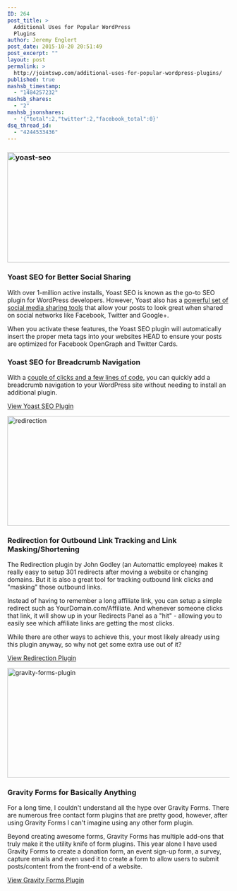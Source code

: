 ```yaml
---
ID: 264
post_title: >
  Additional Uses for Popular WordPress
  Plugins
author: Jeremy Englert
post_date: 2015-10-20 20:51:49
post_excerpt: ""
layout: post
permalink: >
  http://jointswp.com/additional-uses-for-popular-wordpress-plugins/
published: true
mashsb_timestamp:
  - "1484257232"
mashsb_shares:
  - "2"
mashsb_jsonshares:
  - '{"total":2,"twitter":2,"facebook_total":0}'
dsq_thread_id:
  - "4244533436"
---
```

<h3><img class="alignnone size-full wp-image-265" src="http://jointswp.com/wp-content/uploads/2015/06/yoast-seo.png" alt="yoast-seo" width="772" height="250" /></h3>
<h3>Yoast SEO for Better Social Sharing</h3>
With over 1-million active installs, Yoast SEO is known as the go-to SEO plugin for WordPress developers. However, Yoast also has a <a href="http://kb.yoast.com/article/219-getting-open-graph-for-your-articles" target="_blank">powerful set of social media sharing tools</a> that allow your posts to look great when shared on social networks like Facebook, Twitter and Google+.

<!--more-->

When you activate these features, the Yoast SEO plugin will automatically insert the proper meta tags into your websites HEAD to ensure your posts are optimized for Facebook OpenGraph and Twitter Cards.
<h3>Yoast SEO for Breadcrumb Navigation</h3>
With a <a href="http://kb.yoast.com/article/245-implement-wordpress-seo-breadcrumbs" target="_blank">couple of clicks and a few lines of code</a>, you can quickly add a breadcrumb navigation to your WordPress site without needing to install an additional plugin.

<a class="button" href="https://yoast.com/wordpress/plugins/seo/" target="_blank">View Yoast SEO Plugin</a>

<img class="alignnone size-full wp-image-268" src="http://jointswp.com/wp-content/uploads/2015/06/redirection.png" alt="redirection" width="771" height="249" />
<h3>Redirection for Outbound Link Tracking and Link Masking/Shortening</h3>
The Redirection plugin by John Godley (an Automattic employee) makes it really easy to setup 301 redirects after moving a website or changing domains. But it is also a great tool for tracking outbound link clicks and "masking" those outbound links.

Instead of having to remember a long affiliate link, you can setup a simple redirect such as YourDomain.com/Affiliate. And whenever someone clicks that link, it will show up in your Redirects Panel as a "hit" - allowing you to easily see which affiliate links are getting the most clicks.

While there are other ways to achieve this, your most likely already using this plugin anyway, so why not get some extra use out of it?

<a class="button" href="https://wordpress.org/plugins/redirection/" target="_blank">View Redirection Plugin</a>

<a href="http://jointswp.com/loves/gravity-forms-secrets"><img class="alignnone size-full wp-image-272" src="http://jointswp.com/wp-content/uploads/2015/06/gravity-forms-plugin.png" alt="gravity-forms-plugin" width="771" height="249" /></a>
<h3>Gravity Forms for Basically Anything</h3>
For a long time, I couldn't understand all the hype over Gravity Forms. There are numerous free contact form plugins that are pretty good, however, after using Gravity Forms I can't imagine using any other form plugin.

Beyond creating awesome forms, Gravity Forms has multiple add-ons that truly make it the utility knife of form plugins. This year alone I have used Gravity Forms to create a donation form, an event sign-up form, a survey, capture emails and even used it to create a form to allow users to submit posts/content from the front-end of a website.

<a class="button" href="http://jointswp.com/loves/gravity-forms-secrets">View Gravity Forms Plugin</a>